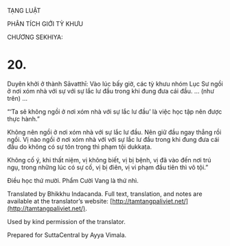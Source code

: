 

TẠNG LUẬT

PHÂN TÍCH GIỚI TỲ KHƯU

CHƯƠNG SEKHIYA:

# 20.

Duyên khởi ở thành Sāvatthī: Vào lúc bấy giờ, các tỳ khưu nhóm Lục Sư ngồi ở nơi xóm nhà với sự với sự lắc lư đầu trong khi đung đưa cái đầu. … (như trên) …

“‘Ta sẽ không ngồi ở nơi xóm nhà với sự lắc lư đầu’ là việc học tập nên được thực hành.”

Không nên ngồi ở nơi xóm nhà với sự lắc lư đầu. Nên giữ đầu ngay thẳng rồi ngồi. Vị nào ngồi ở nơi xóm nhà với với sự lắc lư đầu trong khi đung đưa cái đầu do không có sự tôn trọng thì phạm tội dukkaṭa.

Không cố ý, khi thất niệm, vị không biết, vị bị bệnh, vị đã vào đến nơi trú ngụ, trong những lúc có sự cố, vị bị điên, vị vi phạm đầu tiên thì vô tội.”

Điều học thứ mười. Phẩm Cười Vang là thứ nhì.

Translated by Bhikkhu Indacanda. Full text, translation, and notes are available at the translator’s website: [http://tamtangpaliviet.net/](http://tamtangpaliviet.net/).

Used by kind permission of the translator.

Prepared for SuttaCentral by Ayya Vimala.